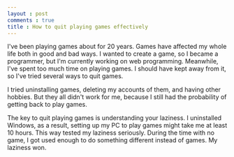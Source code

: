 ```yaml
---
layout : post
comments : true
title : How to quit playing games effectively
---
```


I've been playing games about for 20 years. Games have affected my whole life both in good and bad ways. I wanted to create a game, so I became a programmer, but I'm currently working on web programming. Meanwhile, I've spent too much time on playing games. I should have kept away from it, so I've tried several ways to quit games.

<!--break-->
I tried uninstalling games, deleting my accounts of them, and having other hobbies. But they all didn't work for me, because I still had the probability of getting back to play games.

The key to quit playing games is understanding your laziness. I uninstalled Windows, as a result, setting up my PC to play games might take me at least 10 hours. This way tested my laziness seriously. During the time with no game, I got used enough to do something different instead of games. My laziness won.
